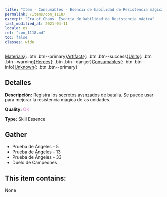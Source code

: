 ```yaml
---
title: "Item - Consumables - Esencia de habilidad de Resistencia mágica"
permalink: /Items/con_1118/
excerpt: "Era of Chaos  Esencia de habilidad de Resistencia mágica"
last_modified_at: 2021-04-11
locale: es
ref: "con_1118.md"
toc: false
classes: wide
---
```

 [Materials](/es/Items/){: .btn .btn--primary}[Artifacts](/es/Items/Artifacts/){: .btn .btn--success}[Units](/es/Items/Units/){: .btn .btn--warning}[Heroes](/es/Items/Heroes/){: .btn .btn--danger}[Consumables](/es/Items/Consumables/){: .btn .btn--info}[Unknown](/es/Items/Unknown/){: .btn .btn--primary}

## Detalles
 **Descripción:** Registra los secretos avanzados de batalla. Se puede usar para mejorar la resistencia mágica de las unidades.

 **Quality:** <span style="color: #DA70D6">OK</span>

 **Type:** Skill Essence

## Gather

*    Prueba de Ángeles - 5 
*    Prueba de Ángeles - 13 
*    Prueba de Ángeles - 33 
*    Duelo de Campeones 

## This item contains:

  None

